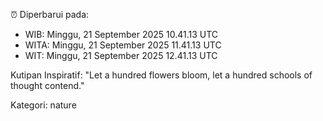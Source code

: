 ⏰ Diperbarui pada:
- WIB: Minggu, 21 September 2025 10.41.13 UTC
- WITA: Minggu, 21 September 2025 11.41.13 UTC
- WIT: Minggu, 21 September 2025 12.41.13 UTC

Kutipan Inspiratif:
"Let a hundred flowers bloom, let a hundred schools of thought contend."


Kategori: nature

